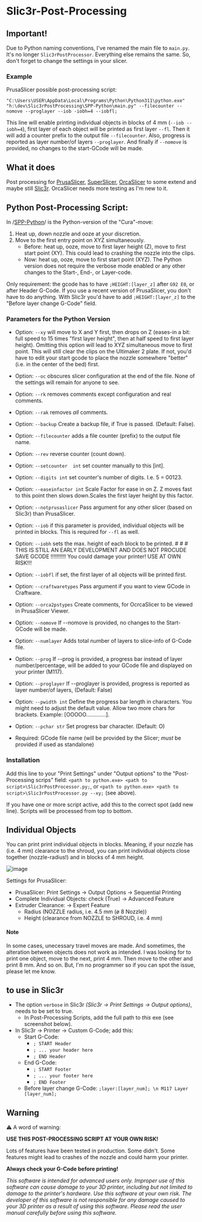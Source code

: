 # Slic3r-Post-Processing

## Important!
Due to Python naming conventions, I've renamed the main file to `main.py`. It's no longer `Slic3rPostProcessor`. Everything else remains the same. So, don't forget to change the settings in your slicer.

### Example
PrusaSlicer possible post-processing script:

`"C:\Users\USER\AppData\Local\Programs\Python\Python311\python.exe" "h:\dev\Slic3rPostProcessing\SPP-Python\main.py" --filecounter --nomove --proglayer --iob -iobh=4 --iobfl;`

This line will enable printing individual objects in blocks of 4 mm (`--iob --iobh=4`), first layer of each object will be printed as first layer `--fl`. Then it will add a counter prefix to the output file `--filecounter`. Also, progress is reported as layer number/of layers `--proglayer`. And finally if `--nomove` is provided, no changes to the start-GCode will be made.


## What it does
Post processing for [PrusaSlicer](https://www.prusa3d.com/prusaslicer/), [SuperSlicer](https://github.com/supermerill/SuperSlicer), [OrcaSlicer](https://github.com/SoftFever/OrcaSlicer) to some extend and maybe still [Slic3r](http://slic3r.org).
OrcaSlicer needs more testing as I'm new to it.


## Python Post-Processing Script:
In /[SPP-Python](https://github.com/foreachthing/Slic3rPostProcessing/tree/master/SPP-Python)/ is the Python-version of the "Cura"-move:
1. Heat up, down nozzle and ooze at your discretion.
1. Move to the first entry point on XYZ simultaneously.
    - Before: heat up, ooze, move to first layer height (Z), move to first start point (XY). This could lead to crashing the nozzle into the clips.
    - Now: heat up, ooze, move to first start point (XYZ).
The Python version does not require the verbose mode enabled or any other changes to the Start-, End-, or Layer-code.

Only requirement: the gcode has to have `;HEIGHT:[layer_z]` after `G92 E0`, or after Header G-Code. If you use a recent version of PrusaSlicer, you don't have to do anything. With Slic3r you'd have to add `;HEIGHT:[layer_z]` to the "Before layer change G-Code" field.


### Parameters for the Python Version
- Option: `--xy` will move to X and Y first, then drops on Z (eases-in a bit: full speed to 15 times "first layer height", then at half speed to first layer height).
             Omitting this option will lead to XYZ simultaneous move to first point. This will still clear the clips on the Ultimaker 2 plate. If not, you'd have to edit your start gcode to place the nozzle somewhere "better" (i.e. in the center of the bed) first.
- Option: `--oc` obscures slicer configuration at the end of the file. None of the settings will remain for anyone to see.
- Option: `--rk` removes comments except configuration and real comments.
- Option: `--rak` removes _all_ comments.
- Option: `--backup` Create a backup file, if True is passed. (Default: False).

- Option: `--filecounter` adds a file counter (prefix) to the output file name.
- Option: `--rev` reverse counter (count down).
- Option: `--setcounter  int` set counter manually to this [int].
- Option: `--digits int` set counter's number of digits. I.e. 5 = 00123.

- Option: `--easeinfactor int` Scale Factor for ease in on Z. Z moves fast to this point then slows down.Scales the first layer height by this factor.
- Option: `--notprusaslicer` Pass argument for any other slicer (based on Slic3r) than PrusaSlicer.

- Option: `--iob` if this parameter is provided, individual objects will be printed in blocks. This is required for `--fl` as well.
- Option: `--iobh` sets the max. height of each block to be printed. # # # THIS IS STILL AN EARLY DEVELOPMENT AND DOES NOT PROCUDE SAVE GCODE !!!!!!!!!! You could damage your printer! USE AT OWN RISK!!!
- Option: `--iobfl` if set, the first layer of all objects will be printed first.

- Option: `--craftwaretypes` Pass argument if you want to view GCode in Craftware.
- Option: `--orca2pstypes` Create comments, for OcrcaSlicer to be viewed in PrusaSlicer Viewer.

- Option: `--nomove` If --nomove is provided, no changes to the Start-GCode will be made.
- Option: `--numlayer`  Adds total number of layers to slice-info of G-Code file.
- Option: `--prog` If --prog is provided, a progress bar instead of layer number/percentage, will be added to your GCode file and displayed on your printer (M117).
- Option: `--proglayer` If --proglayer is provided, progress is reported as layer number/of layers, (Default: False)
- Option: `--pwidth int` Define the progress bar length in characters. You might need to adjust the default value. Allow two more chars for brackets. Example: [OOOOO.............].
- Option: `--pchar str` Set progress bar character. (Default: O)
- Required: GCode file name (will be provided by the Slicer; _must_ be provided if used as standalone)



### Installation
Add this line to your "Print Settings" under "Output options" to the "Post-Processing scrips" field:
`<path to python.exe> <path to script>\Slic3rPostProcessor.py;`, 
or `<path to python.exe> <path to script>\Slic3rPostProcessor.py --xy;` (see above).

If you have one or more script active, add this to the correct spot (add new line). Scripts will be processed from top to bottom.

## Individual Objects
You can print print individual objects in blocks. Meaning, if your nozzle has (i.e. 4 mm) clearance to the shroud, you can print individual objects close together (nozzle-radius!) and in blocks of 4 mm height.

![image](https://github.com/foreachthing/Slic3rPostProcessing/assets/10420187/0311ce32-cf86-4d42-84a4-33e87406f1ca)


Settings for PrusaSlicer:
*  PrusaSlicer:    Print Settings -> Output Options -> Sequential Printing
  * Complete Individual Objects: check (True) -> Advanced Feature
  * Extruder Clearance:  -> Expert Feature
    * Radius (NOZZLE radius, i.e. 4.5 mm (ø 8 Nozzle))
    * Height (clearance from NOZZLE to SHROUD, i.e. 4 mm)

#### Note
In some cases, unecessary travel moves are made. And sometimes, the alteration between objects does not work as intended. I was looking for to print one object, move to the next, print 4 mm. Then move to the other and print 8 mm. And so on. But, I'm no programmer so if you can spot the issue, please let me know.



## to use in Slic3r
* The option `verbose` in Slic3r _(Slic3r -> Print Settings -> Output options)_, needs to be set to true.
  * In Post-Processing Scripts, add the full path to _this_ exe (see screenshot below).
* In Slic3r -> Printer -> Custom G-Code; add this:
  * Start G-Code:
    * `; START Header`
    * `; ... your header here`
    * `; END Header`
  * End G-Code:
    * `; START Footer`
    * `; ... your footer here`
    * `; END Footer`
  * Before layer change G-Code: `;layer:[layer_num]; \n M117 Layer [layer_num];`
  

## Warning

:warning: A word of warning:

**USE THIS POST-PROCESSING SCRIPT AT YOUR OWN RISK!**

Lots of features have been tested in production. Some didn't.
Some features might lead to crashes of the nozzle and could harm your printer.

**Always check your G-Code before printing!**

*This software is intended for advanced users only. Improper use of this software can cause damage to your 3D printer, including but not limited to damage to the printer's hardware. Use this software at your own risk. The developer of this software is not responsible for any damage caused to your 3D printer as a result of using this software. Please read the user manual carefully before using this software.*
